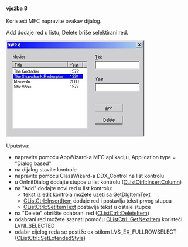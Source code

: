 #### vježba 8

Koristeći MFC napravite ovakav dijalog.

Add dodaje red u listu, Delete briše selektirani red.

![drawing](/screenshot.jpg?raw=true)

Uputstva:

* napravite pomoću AppWizard-a MFC aplikaciju,  Application type = "Dialog based"
* na dijalog stavite kontrole
* napravite pomoću ClassWizard-a DDX_Control na list kontrolu
* u OnInitDialog dodajte stupce u list kontrolu ([CListCtrl::InsertColumn](https://msdn.microsoft.com/en-us/library/wz5b6131.aspx))
* na "Add" dodajte novi red u list kontrolu: 
  * tekst iz edit kontrola možete uzeti sa [GetDlgItemText](https://msdn.microsoft.com/en-us/library/xcws9sbs.aspx)
  * [CListCtrl::InsertItem](https://msdn.microsoft.com/en-us/library/8b9s12fc.aspx) dodaje red i postavlja tekst prvog stupca
  * [CListCtrl::SetItemText](https://msdn.microsoft.com/en-us/library/sya0wk5k.aspx) postavlja tekst u ostale stupce
* na "Delete" obrišite odabrani red ([CListCtrl::DeleteItem](https://msdn.microsoft.com/en-us/library/84fyba4z.aspx))
* odabrani red možete saznati pomoću [CListCtrl::GetNextItem](https://msdn.microsoft.com/en-us/library/aa9fthz4.aspx) koristeći LVNI_SELECTED
* odabir cijelog reda se postiže ex-stilom LVS_EX_FULLROWSELECT ([CListCtrl::SetExtendedStyle](https://msdn.microsoft.com/en-us/library/c7ezbf7b.aspx))


